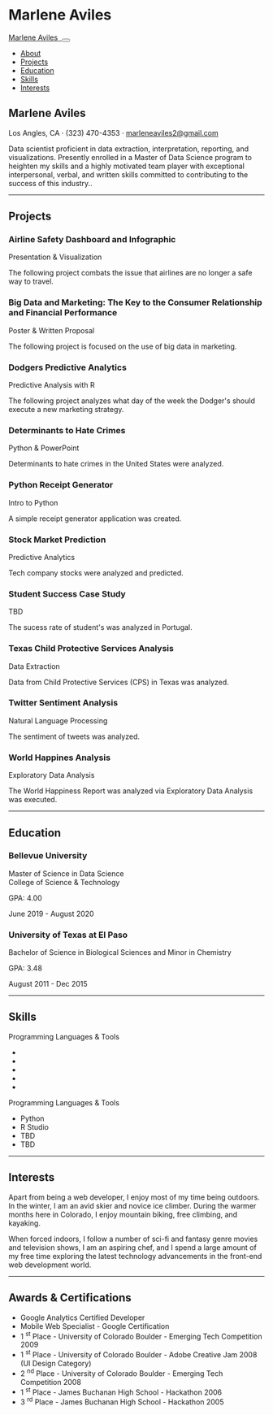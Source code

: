 # Marlene Aviles
<!DOCTYPE html>
<html lang="en">
    <head>
        <meta charset="utf-8" />
        <meta name="viewport" content="width=device-width, initial-scale=1, shrink-to-fit=no" />
        <meta name="description" content="" />
        <meta name="author" content="" />
        <title>Resume - Marlene Aviles</title>
        <link rel="icon" type="image/x-icon" href="assets/img/favicon.ico" />
        <!-- Font Awesome icons (free version)-->
        <script src="https://use.fontawesome.com/releases/v5.13.0/js/all.js" crossorigin="anonymous"></script>
        <!-- Google fonts-->
        <link href="https://fonts.googleapis.com/css?family=Saira+Extra+Condensed:500,700" rel="stylesheet" type="text/css" />
        <link href="https://fonts.googleapis.com/css?family=Muli:400,400i,800,800i" rel="stylesheet" type="text/css" />
        <!-- Core theme CSS (includes Bootstrap)-->
        <link href="css/styles.css" rel="stylesheet" />
    </head>
    <body id="page-top">
        <!-- Navigation-->
        <nav class="navbar navbar-expand-lg navbar-dark bg-primary fixed-top" id="sideNav">
            <a class="navbar-brand js-scroll-trigger" href="#page-top">
                <span class="d-block d-lg-none">Marlene Aviles</span>
                <span class="d-none d-lg-block"><img class="img-fluid img-profile rounded-circle mx-auto mb-2" src="assets/img/IMG_2975.jpeg" alt="" /></span>
            </a>
            <button class="navbar-toggler" type="button" data-toggle="collapse" data-target="#navbarSupportedContent" aria-controls="navbarSupportedContent" aria-expanded="false" aria-label="Toggle navigation"><span class="navbar-toggler-icon"></span></button>
            <div class="collapse navbar-collapse" id="navbarSupportedContent">
                <ul class="navbar-nav">
                    <li class="nav-item"><a class="nav-link js-scroll-trigger" href="#about">About</a></li>
                    <li class="nav-item"><a class="nav-link js-scroll-trigger" href="#projects">Projects</a></li>
                    <li class="nav-item"><a class="nav-link js-scroll-trigger" href="#education">Education</a></li>
                    <li class="nav-item"><a class="nav-link js-scroll-trigger" href="#skills">Skills</a></li>
                    <li class="nav-item"><a class="nav-link js-scroll-trigger" href="#interests">Interests</a></li>
                </ul>
            </div>
        </nav>
        <!-- Page Content-->
        <div class="container-fluid p-0">
            <!-- About-->
            <section class="resume-section" id="about">
                <div class="resume-section-content">
                    <h1 class="mb-0">
                        Marlene
                        <span class="text-primary">Aviles</span>
                    </h1>
                    <div class="subheading mb-5">
                        Los Angles, CA · (323) 470-4353 ·
                        <a href="mailto:name@email.com">marleneaviles2@gmail.com</a>
                    </div>
                    <p class="lead mb-5">Data scientist proficient in data extraction, interpretation, reporting, and visualizations. Presently enrolled in a Master of Data Science program to heighten my skills and a highly motivated team player with exceptional interpersonal, verbal, and written skills committed to contributing to the success of this industry..</p>
                    <div class="social-icons">
                        <a class="social-icon" href="#"><i class="fab fa-linkedin-in"></i></a>
                        <a class="social-icon" href="#"><i class="fab fa-github"></i></a>
                    </div>
                </div>
            </section>
            <hr class="m-0" />
            <!-- Experience-->
                <section class="resume-section" id="projects">
                <div class="resume-section-content">
                    <h2 class="mb-5">Projects</h2>
                    <div class="d-flex flex-column flex-md-row justify-content-between mb-5">
                        <div class="flex-grow-1">
                            <h3 class="mb-0">Airline Safety Dashboard and Infographic</h3>
                            <div class="subheading mb-3">Presentation & Visualization</div>
                            <p>The following project combats the issue that airlines are no longer a safe way to travel.</p>
                    </div>
                    <div class="d-flex flex-column flex-md-row justify-content-between mb-5">
                        <div class="flex-grow-1">
                            <h3 class="mb-0">Big Data and Marketing: The Key to the Consumer Relationship and Financial Performance</h3>
                            <div class="subheading mb-3">Poster & Written Proposal</div>
                            <p>The following project is focused on the use of big data in marketing.</p>
                    </div>
                    <div class="d-flex flex-column flex-md-row justify-content-between mb-5">
                        <div class="flex-grow-1">
                            <h3 class="mb-0">Dodgers Predictive Analytics</h3>
                            <div class="subheading mb-3">Predictive Analysis with R</div>
                            <p>The following project analyzes what day of the week the Dodger's should execute a new marketing strategy.</p>
                    </div>
                    <div class="d-flex flex-column flex-md-row justify-content-between">
                        <div class="flex-grow-1">
                            <h3 class="mb-0">Determinants to Hate Crimes</h3>
                            <div class="subheading mb-3">Python & PowerPoint</div>
                            <p>Determinants to hate crimes in the United States were analyzed.</p>
                    </div>
                        </div>
                    <div class="d-flex flex-column flex-md-row justify-content-between">
                        <div class="flex-grow-1">
                            <h3 class="mb-0">Python Receipt Generator</h3>
                            <div class="subheading mb-3">Intro to Python</div>
                            <p>A simple receipt generator application was created.</p>
                    </div>
                        </div>
                    <div class="d-flex flex-column flex-md-row justify-content-between">
                        <div class="flex-grow-1">
                            <h3 class="mb-0">Stock Market Prediction</h3>
                            <div class="subheading mb-3">Predictive Analytics</div>
                            <p>Tech company stocks were analyzed and predicted.</p>
                    </div>
                        </div>
                    <div class="d-flex flex-column flex-md-row justify-content-between">
                        <div class="flex-grow-1">
                            <h3 class="mb-0">Student Success Case Study</h3>
                            <div class="subheading mb-3">TBD</div>
                            <p>The sucess rate of student's was analyzed in Portugal.</p>
                    </div>
                        </div>
                    <div class="d-flex flex-column flex-md-row justify-content-between">
                        <div class="flex-grow-1">
                            <h3 class="mb-0">Texas Child Protective Services Analysis</h3>
                            <div class="subheading mb-3">Data Extraction</div>
                            <p>Data from Child Protective Services (CPS) in Texas was analyzed.</p>
                    </div>
                        </div>
                    <div class="d-flex flex-column flex-md-row justify-content-between">
                        <div class="flex-grow-1">
                            <h3 class="mb-0">Twitter Sentiment Analysis</h3>
                            <div class="subheading mb-3">Natural Language Processing</div>
                            <p>The sentiment of tweets was analyzed.</p>
                    </div>
                        </div>
                    <div class="d-flex flex-column flex-md-row justify-content-between">
                        <div class="flex-grow-1">
                            <h3 class="mb-0">World Happines Analysis</h3>
                            <div class="subheading mb-3">Exploratory Data Analysis</div>
                            <p>The World Happiness Report was analyzed via Exploratory Data Analysis was executed.</p>
                </div>
            </section>
            <hr class="m-0" />
            <!-- Education-->
            <section class="resume-section" id="education">
                <div class="resume-section-content">
                    <h2 class="mb-5">Education</h2>
                    <div class="d-flex flex-column flex-md-row justify-content-between mb-5">
                        <div class="flex-grow-1">
                            <h3 class="mb-0">Bellevue University</h3>
                            <div class="subheading mb-3">Master of Science in Data Science</div>
                            <div>College of Science & Technology</div>
                            <p>GPA: 4.00</p>
                        </div>
                        <div class="flex-shrink-0"><span class="text-primary">June 2019 - August 2020</span></div>
                    </div>
                    <div class="d-flex flex-column flex-md-row justify-content-between">
                        <div class="flex-grow-1">
                            <h3 class="mb-0">University of Texas at El Paso</h3>
                            <div class="subheading mb-3">Bachelor of Science in Biological Sciences and Minor in Chemistry</div>
                            <p>GPA: 3.48</p>
                        </div>
                        <div class="flex-shrink-0"><span class="text-primary">August 2011 - Dec 2015</span></div>
                    </div>
                </div>
            </section>
            <hr class="m-0" />
            <!-- Skills-->
            <section class="resume-section" id="skills">
                <div class="resume-section-content">
                    <h2 class="mb-5">Skills</h2>
                    <div class="subheading mb-3">Programming Languages & Tools</div>
                    <ul class="list-inline dev-icons">
                        <li class="list-inline-item"><i class="fab fa-python"></i></li>
                        <li class="list-inline-item"><i class="fa fa-github"></i></li>
                        <li class="list-inline-item"><i class="fa fa-slack"></i></li>
                        <li class="list-inline-item"><i class="fa fa-apple"></i></li>
                        <li class="list-inline-item"><i class="fab fa-js-square"></i></li>
                    </ul>
                    <div class="subheading mb-3">Programming Languages & Tools</div>
                    <ul class="fa-ul mb-0">
                        <li>
                            <span class="fa-li"><i class="fas fa-check"></i></span>
                            Python
                        </li>
                        <li>
                            <span class="fa-li"><i class="fas fa-check"></i></span>
                            R Studio
                        </li>
                        <li>
                            <span class="fa-li"><i class="fas fa-check"></i></span>
                            TBD
                        </li>
                        <li>
                            <span class="fa-li"><i class="fas fa-check"></i></span>
                            TBD
                        </li>
                    </ul>
                </div>
            </section>
            <hr class="m-0" />
            <!-- Interests-->
            <section class="resume-section" id="interests">
                <div class="resume-section-content">
                    <h2 class="mb-5">Interests</h2>
                    <p>Apart from being a web developer, I enjoy most of my time being outdoors. In the winter, I am an avid skier and novice ice climber. During the warmer months here in Colorado, I enjoy mountain biking, free climbing, and kayaking.</p>
                    <p class="mb-0">When forced indoors, I follow a number of sci-fi and fantasy genre movies and television shows, I am an aspiring chef, and I spend a large amount of my free time exploring the latest technology advancements in the front-end web development world.</p>
                </div>
            </section>
            <hr class="m-0" />
            <!-- Awards-->
            <section class="resume-section" id="awards">
                <div class="resume-section-content">
                    <h2 class="mb-5">Awards & Certifications</h2>
                    <ul class="fa-ul mb-0">
                        <li>
                            <span class="fa-li"><i class="fas fa-trophy text-warning"></i></span>
                            Google Analytics Certified Developer
                        </li>
                        <li>
                            <span class="fa-li"><i class="fas fa-trophy text-warning"></i></span>
                            Mobile Web Specialist - Google Certification
                        </li>
                        <li>
                            <span class="fa-li"><i class="fas fa-trophy text-warning"></i></span>
                            1
                            <sup>st</sup>
                            Place - University of Colorado Boulder - Emerging Tech Competition 2009
                        </li>
                        <li>
                            <span class="fa-li"><i class="fas fa-trophy text-warning"></i></span>
                            1
                            <sup>st</sup>
                            Place - University of Colorado Boulder - Adobe Creative Jam 2008 (UI Design Category)
                        </li>
                        <li>
                            <span class="fa-li"><i class="fas fa-trophy text-warning"></i></span>
                            2
                            <sup>nd</sup>
                            Place - University of Colorado Boulder - Emerging Tech Competition 2008
                        </li>
                        <li>
                            <span class="fa-li"><i class="fas fa-trophy text-warning"></i></span>
                            1
                            <sup>st</sup>
                            Place - James Buchanan High School - Hackathon 2006
                        </li>
                        <li>
                            <span class="fa-li"><i class="fas fa-trophy text-warning"></i></span>
                            3
                            <sup>rd</sup>
                            Place - James Buchanan High School - Hackathon 2005
                        </li>
                    </ul>
                </div>
            </section>
        </div>
        <!-- Bootstrap core JS-->
        <script src="https://cdnjs.cloudflare.com/ajax/libs/jquery/3.5.1/jquery.min.js"></script>
        <script src="https://stackpath.bootstrapcdn.com/bootstrap/4.5.0/js/bootstrap.bundle.min.js"></script>
        <!-- Third party plugin JS-->
        <script src="https://cdnjs.cloudflare.com/ajax/libs/jquery-easing/1.4.1/jquery.easing.min.js"></script>
        <!-- Core theme JS-->
        <script src="js/scripts.js"></script>
    </body>
</html>

